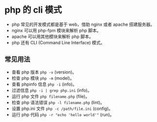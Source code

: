 # php 的 cli 模式
* php 常见的开发模式都是基于 web，借助 nginx 或者 apache 搭建服务器。
* nginx 可以用 php-fpm 模块来解析 php 脚本。
* apache 可以用其他模块来解析 php 脚本。
* php 还有 CLI (Command Line Interface) 模式。

## 常见用法
* 查看 php 版本 `php -v` (version)。
* 检查 php 模块 `php -m` (model)。
* 查看 phpinfo 信息 `php -i` (info)。
* 过滤信息 `php -i | grep php.ini` (info)。
* 运行 php 文件 `php filename.php` (file)。
* 检查 php 语法错误 `php -l filename.php` (lint)。
* 设置 php.ini 文件 `php -c /path/file.ini` (config)。
* 运行 php 代码 `php -r "echo 'hello world'"` (run)。
